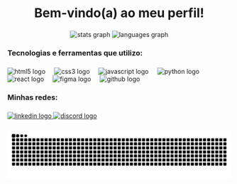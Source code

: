 <h1 align="center">Bem-vindo(a) ao meu perfil!</h1>

###

<div align="center">
  <img src="https://github-readme-stats.vercel.app/api?username=Eduardo-Peruzzo&hide_title=false&hide_rank=false&show_icons=true&include_all_commits=true&count_private=true&disable_animations=false&theme=midnight-purple&locale=pt-br&hide_border=false&order=1" widht="100" alt="stats graph"  />
  <img src="https://github-readme-stats.vercel.app/api/top-langs?username=Eduardo-Peruzzo&locale=en&hide_title=false&layout=compact&card_width=320&langs_count=5&theme=midnight-purple&hide_border=false&order=2" width="100" alt="languages graph"  />
</div>

###

<h3 align="left">Tecnologias e ferramentas que utilizo:</h3>

###

<div align="left">
  <img src="https://cdn.jsdelivr.net/gh/devicons/devicon/icons/html5/html5-original.svg" height="40" alt="html5 logo"  />
  <img width="12" />
  <img src="https://cdn.jsdelivr.net/gh/devicons/devicon/icons/css3/css3-original.svg" height="40" alt="css3 logo"  />
  <img width="12" />
  <img src="https://cdn.jsdelivr.net/gh/devicons/devicon/icons/javascript/javascript-original.svg" height="40" alt="javascript logo"  />
  <img width="12" />
  <img src="https://cdn.jsdelivr.net/gh/devicons/devicon/icons/python/python-original.svg" height="40" alt="python logo"  />
  <img width="12" />
  <img src="https://cdn.jsdelivr.net/gh/devicons/devicon/icons/react/react-original.svg" height="40" alt="react logo"  />
  <img width="12" />
  <img src="https://skillicons.dev/icons?i=figma" height="40" alt="figma logo"  />
  <img width="12" />
  <img src="https://skillicons.dev/icons?i=github" height="40" alt="github logo"  />
</div>

###

<h3 align="left">Minhas redes:</h3>

###

<div align="left">
  <a href="https://www.linkedin.com/in/eduardo-peruzzo" target="_blank">
    <img src="https://raw.githubusercontent.com/maurodesouza/profile-readme-generator/master/src/assets/icons/social/linkedin/default.svg" width="52" height="40" alt="linkedin logo"  />
  </a>
  <a href="https://discord.com" target="_blank">
    <img src="https://raw.githubusercontent.com/maurodesouza/profile-readme-generator/master/src/assets/icons/social/discord/default.svg" width="52" height="40" alt="discord logo"  />
  </a>
</div>

###

<img src="https://raw.githubusercontent.com/Eduardo-Peruzzo/Eduardo-Peruzzo/output/snake.svg" alt="Snake animation" />

###
